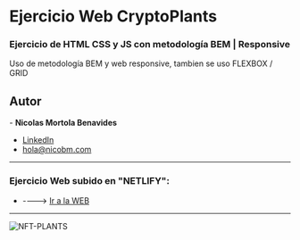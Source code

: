 # Ejercicio Web CryptoPlants
<h3>  Ejercicio de HTML CSS y JS con metodología BEM | Responsive</h3> 

<p>Uso de metodología BEM y web responsive, tambien se uso FLEXBOX / GRID</p>

<h2>Autor</h2>
- <strong>Nicolas Mortola Benavides</strong><br>

* [LinkedIn](https://www.linkedin.com/in/nicolas-benavides-02204b148/)
* hola@nicobm.com

<hr>
 
 <h3>Ejercicio Web subido en "NETLIFY": </h3>
 
 * ----> [Ir a la WEB](https://curious-concha-d4dd3c.netlify.app)

<hr>
 
![NFT-PLANTS](https://user-images.githubusercontent.com/114837201/193488925-e2d06471-f7f7-41ed-a85c-19002fea95b0.png)
